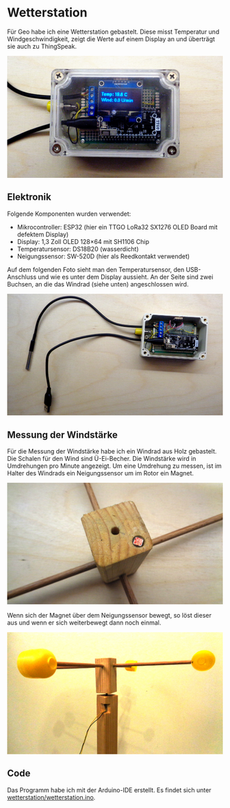 # Wetterstation

Für Geo habe ich eine Wetterstation gebastelt. Diese misst Temperatur und Windgeschwindigkeit, zeigt die Werte auf einem Display an und überträgt sie auch zu ThingSpeak.

![Box der Wetterstation in Betrieb](doc/Box_in_Betrieb.jpg)

## Elektronik

Folgende Komponenten wurden verwendet:

* Mikrocontroller: ESP32 (hier ein TTGO LoRa32 SX1276 OLED Board mit defektem Display)
* Display: 1,3 Zoll OLED 128×64 mit SH1106 Chip
* Temperatursensor: DS18B20 (wasserdicht)
* Neigungssensor: SW-520D (hier als Reedkontakt verwendet)

Auf dem folgenden Foto sieht man den Temperatursensor, den USB-Anschluss und wie es unter dem Display aussieht. An der Seite sind zwei Buchsen, an die das Windrad (siehe unten) angeschlossen wird.

![Platine der Wetterstation](doc/Box_offen.jpg)

## Messung der Windstärke

Für die Messung der Windstärke habe ich ein Windrad aus Holz gebastelt. Die Schalen für den Wind sind Ü-Ei-Becher. Die Windstärke wird in Umdrehungen pro Minute angezeigt. Um eine Umdrehung zu messen, ist im Halter des Windrads ein Neigungssensor um im Rotor ein Magnet.

![Magnet im Windrad](doc/Magnet_im_Windrad.jpg)

Wenn sich der Magnet über dem Neigungssensor bewegt, so löst dieser aus und wenn er sich weiterbewegt dann noch einmal.

![Windrad von der Seite](doc/Windrad.jpg)

## Code

Das Programm habe ich mit der Arduino-IDE erstellt. Es findet sich unter [wetterstation/wetterstation.ino](wetterstation/wetterstation.ino).